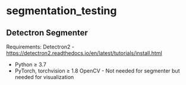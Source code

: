 # segmentation_testing


## Detectron Segmenter
Requirements: 
Detectron2 - https://detectron2.readthedocs.io/en/latest/tutorials/install.html
- Python ≥ 3.7
- PyTorch, torchvision ≥ 1.8
OpenCV - Not needed for segmenter but needed for visualization
